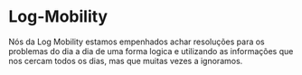# Log-Mobility
Nós da Log Mobility estamos empenhados achar resoluções para os problemas do dia a dia de uma forma logica e utilizando as informações que nos cercam todos os dias, mas que muitas vezes a ignoramos. 
